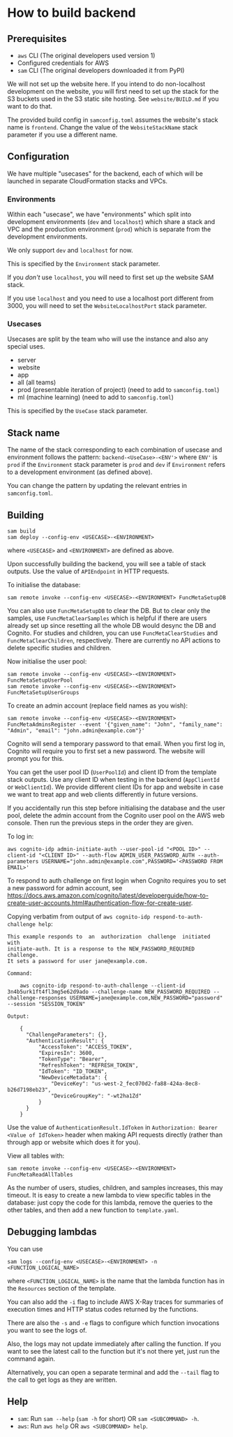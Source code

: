 # How to build backend

## Prerequisites

- `aws` CLI (The original developers used version 1)
- Configured credentials for AWS
- `sam` CLI (The original developers downloaded it from PyPI)

We will not set up the website here.  If you intend to do
non-localhost development on the website, you will first need to set
up the stack for the S3 buckets used in the S3 static site hosting.
See `website/BUILD.md` if you want to do that.

The provided build config in `samconfig.toml` assumes the website's
stack name is `frontend`.  Change the value of the `WebsiteStackName`
stack parameter if you use a different name.

## Configuration

We have multiple "usecases" for the backend, each of which will be
launched in separate CloudFormation stacks and VPCs.

### Environments

Within each "usecase", we have "environments" which split into
development environments (`dev` and `localhost`) which share a stack
and VPC and the production environment (`prod`) which is separate from
the development environments.

We only support `dev` and `localhost` for now.

This is specified by the `Environment` stack parameter.

If you *don't* use `localhost`, you will need to first set up the
website SAM stack.

If you use `localhost` and you need to use a localhost port different
from 3000, you will need to set the `WebsiteLocalhostPort` stack
parameter.

### Usecases

Usecases are split by the team who will use the instance and also any
special uses.

- server
- website
- app
- all (all teams)
- prod (presentable iteration of project) (need to add to `samconfig.toml`)
- ml (machine learning) (need to add to `samconfig.toml`)

This is specified by the `UseCase` stack parameter.

## Stack name

The name of the stack corresponding to each combination of usecase and
environment follows the pattern: `backend-<UseCase>-<ENV'>` where
`ENV'` is `prod` if the `Environment` stack parameter is `prod` and
`dev` if `Environment` refers to a development environment (as defined
above).

You can change the pattern by updating the relevant entries in
`samconfig.toml`.

## Building

``` shell
sam build
sam deploy --config-env <USECASE>-<ENVIRONMENT>
```

where `<USECASE>` and `<ENVIRONMENT>` are defined as above.

Upon successfully building the backend, you will see a table of stack
outputs.  Use the value of `APIEndpoint` in HTTP requests.

To initialise the database:

``` shell
sam remote invoke --config-env <USECASE>-<ENVIRONMENT> FuncMetaSetupDB
```

You can also use `FuncMetaSetupDB` to clear the DB.  But to clear only
the samples, use `FuncMetaClearSamples` which is helpful if there are
users already set up since resetting all the whole DB would desync the
DB and Cognito.  For studies and children, you can use
`FuncMetaClearStudies` and `FuncMetaClearChildren`, respectively.
There are currently no API actions to delete specific studies and
children.

Now initialise the user pool:

``` shell
sam remote invoke --config-env <USECASE>-<ENVIRONMENT> FuncMetaSetupUserPool
sam remote invoke --config-env <USECASE>-<ENVIRONMENT> FuncMetaSetupUserGroups
```

To create an admin account (replace field names as you wish):

``` shell
sam remote invoke --config-env <USECASE>-<ENVIRONMENT> FuncMetaAdminsRegister --event '{"given_name": "John", "family_name": "Admin", "email": "john.admin@example.com"}'
```

Cognito will send a temporary password to that email.  When you first
log in, Cognito will require you to first set a new password.  The
website will prompt you for this.

You can get the user pool ID (`UserPoolId`) and client ID from the
template stack outputs.  Use any client ID when testing in the backend
(`AppClientId` or `WebClientId`).  We provide different client IDs for
app and website in case we want to treat app and web clients
differently in future versions.

If you accidentally run this step before initialising the database and
the user pool, delete the admin account from the Cognito user pool on
the AWS web console.  Then run the previous steps in the order they
are given.

To log in:

``` shell
aws cognito-idp admin-initiate-auth --user-pool-id "<POOL ID>" --client-id "<CLIENT ID>" --auth-flow ADMIN_USER_PASSWORD_AUTH --auth-parameters USERNAME="john.admin@example.com",PASSWORD='<PASSWORD FROM EMAIL>'
```

To respond to auth challenge on first login when Cognito requires you
to set a new password for admin account, see
<https://docs.aws.amazon.com/cognito/latest/developerguide/how-to-create-user-accounts.html#authentication-flow-for-create-user>.

Copying verbatim from output of `aws cognito-idp respond-to-auth-challenge help`:

```
This example responds to  an  authorization  challenge  initiated  with
initiate-auth. It is a response to the NEW_PASSWORD_REQUIRED challenge.
It sets a password for user jane@example.com.

Command:

    aws cognito-idp respond-to-auth-challenge --client-id 3n4b5urk1ft4fl3mg5e62d9ado --challenge-name NEW_PASSWORD_REQUIRED --challenge-responses USERNAME=jane@example.com,NEW_PASSWORD="password" --session "SESSION_TOKEN"

Output:

    {
      "ChallengeParameters": {},
      "AuthenticationResult": {
          "AccessToken": "ACCESS_TOKEN",
          "ExpiresIn": 3600,
          "TokenType": "Bearer",
          "RefreshToken": "REFRESH_TOKEN",
          "IdToken": "ID_TOKEN",
          "NewDeviceMetadata": {
              "DeviceKey": "us-west-2_fec070d2-fa88-424a-8ec8-b26d7198eb23",
              "DeviceGroupKey": "-wt2ha1Zd"
          }
      }
    }
```

Use the value of `AuthenticationResult.IdToken` in `Authorization: Bearer <Value of IdToken>`
header when making API requests directly (rather than through app or
website which does it for you).

View all tables with:

``` shell
sam remote invoke --config-env <USECASE>-<ENVIRONMENT> FuncMetaReadAllTables
```

As the number of users, studies, children, and samples increases, this
may timeout.  It is easy to create a new lambda to view specific
tables in the database: just copy the code for this lambda, remove the
queries to the other tables, and then add a new function to
`template.yaml`.

## Debugging lambdas

You can use

``` shell
sam logs --config-env <USECASE>-<ENVIRONMENT> -n <FUNCTION_LOGICAL_NAME>
```

where `<FUNCTION_LOGICAL_NAME>` is the name that the lambda function
has in the `Resources` section of the template.

You can also add the `-i` flag to include AWS X-Ray traces for
summaries of execution times and HTTP status codes returned by the
functions.

There are also the `-s` and `-e` flags to configure which function
invocations you want to see the logs of.

Also, the logs may not update immediately after calling the function.
If you want to see the latest call to the function but it's not there
yet, just run the command again.

Alternatively, you can open a separate terminal and add the `--tail`
flag to the call to get logs as they are written.

## Help

- `sam`: Run `sam --help` (`sam -h` for short) OR `sam <SUBCOMMAND> -h`.
- `aws`: Run `aws help` OR `aws <SUBCOMMAND> help`.
